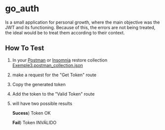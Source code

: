 # go_auth
Is a small application for personal growth, where the main objective was the JWT and its functioning. Because of this, the errors are not being treated, the ideal would be to treat them according to their context.


## How To Test

1. In your [Postman](https://www.postman.com/home) or [Insomnia](https://insomnia.rest/) restore collection [Exemple3.postman_collection.json](https://github.com/piovani/go_api/blob/master/go_auth/go_auth.postman_collection.json)

2. make a request for the "Get Token" route

3. Copy the generated token

4. Add the token to the "Valid Token" route

5. will have two possible results

    <b>Sucess</b>) Token OK

    <b>Fail</b>) Token INVÁLIDO
